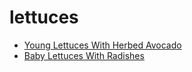 # lettuces

 * [Young Lettuces With Herbed Avocado](../index/y/young-lettuces-with-herbed-avocado-56389981.json)
 * [Baby Lettuces With Radishes](../index/b/baby-lettuces-with-radishes.json)
